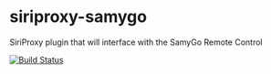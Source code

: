 siriproxy-samygo
================

SiriProxy plugin that will interface with the SamyGo Remote Control

[![Build Status](https://travis-ci.org/pippolino/siriproxy-samygo.png)](https://travis-ci.org/pippolino/siriproxy-samygo)
